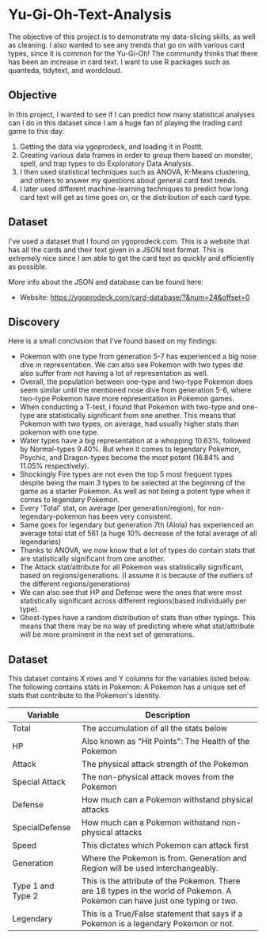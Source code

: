 # Yu-Gi-Oh-Text-Analysis
The objective of this  project is to demonstrate my data-slicing skills, as well as cleaning. I also wanted to see any trends that go on with various card types, since it is common for the Yu-Gi-Oh! The community thinks that there has been an increase in card text. I want to use R packages such as quanteda, tidytext, and wordcloud.


## Objective

In this project, I wanted to see if I can predict how many statistical analyses can I do in this dataset since I am a huge fan of playing the trading card game to this day:
1. Getting the data via ygoprodeck, and loading it in PostIt.
3. Creating various data frames in order to group them based on monster, spell, and trap types to do Exploratory Data Analysis.
4. I then used statistical techniques such as ANOVA, K-Means clustering, and others to answer my questions about general card text trends.
5. I later used different machine-learning techniques to predict how long card text will get as time goes on, or the distribution of each card type.

## Dataset

I've used a dataset that I found on ygoprodeck.com. This is a website that has all the cards and their text given in a JSON text format. This is extremely nice since I am able to get the card text as quickly and efficiently as possible. 

More info about the JSON and database can be found here:
- Website: https://ygoprodeck.com/card-database/?&num=24&offset=0

## Discovery

Here is a small conclusion that I've found based on my findings:
- Pokemon with one type from generation 5-7 has experienced a big nose dive in representation. We can also see Pokemon with two types did also suffer from not having a lot of representation as well.
- Overall, the population between one-type and two-type Pokemon does seem similar until the mentioned nose dive from generation 5-6, where two-type Pokemon have more representation in Pokemon games.
- When conducting a T-test, I found that Pokemon with two-type and one-type are statistically significant from one another. This means that Pokemon with two types, on average, had usually higher stats than pokemon with one type.
- Water types have a big representation at a whopping 10.63%, followed by Normal-types 9.40%. But when it comes to legendary Pokemon, Psychic, and Dragon-types become the most potent (16.84% and 11.05% respectively).
- Shockingly Fire types are not even the top 5 most frequent types despite being the main 3 types to be selected at the beginning of the game as a starter Pokemon. As well as not being a potent type when it comes to legendary Pokemon.
- Every 'Total' stat, on average (per generation/region), for non-legendary-pokemon has been very consistent.
- Same goes for legendary but generation 7th (Alola) has experienced an average total stat of 561 (a huge 10% decrease of the total average of all legendaries)
- Thanks to ANOVA, we now know that a lot of types do contain stats that are statistically significant from one another.
- The Attack stat/attribute for all Pokemon was statistically significant, based on regions/generations. (I assume it is because of the outliers of the different regions/generations)
- We can also see that HP and Defense were the ones that were most statistically significant across different regions(based individually per type).
- Ghost-types have a random distribution of stats than other typings. This means that there may be no way of predicting where what stat/attribute will be more prominent in the next set of generations.


## Dataset

This dataset contains X rows and Y columns for the variables listed below. The following contains stats in Pokemon: A Pokemon has a unique set of stats that contribute to the Pokemon's identity. 

Variable  |Description |
-----|-----|
Total|The accumulation of all the stats below|
HP|Also known as "Hit Points": The Health of the Pokemon |
Attack|The physical attack strength of the Pokemon |
Special Attack|The non-physical attack moves from the Pokemon |
Defense|How much can a Pokemon withstand physical attacks
SpecialDefense|How much can a Pokemon withstand non-physical attacks
Speed|This dictates which Pokemon can attack first
Generation|Where the Pokemon is from. Generation and Region will be used interchangeably.
Type 1 and Type 2 |This is the attribute of the Pokemon. There are 18 types in the world of Pokemon. A Pokemon can have just one typing or two. 
Legendary|This is a True/False statement that says if a Pokemon is a legendary Pokemon or not. 

